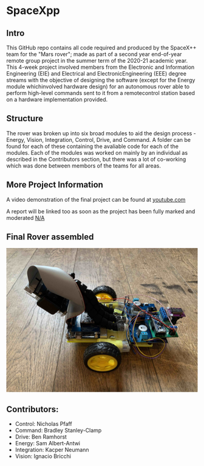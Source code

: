 # SpaceXpp

## Intro

This GitHub repo contains all code required and produced by the SpaceX++ team for the "Mars rover"; made as part of a second year end-of-year remote group project in the summer term of the 2020-21 academic year. This 4-week project involved members from the Electronic and Information Engineering (EIE) and Electrical and ElectronicEngineering (EEE) degree streams with the objective of designing the software (except for the Energy module whichinvolved hardware design) for an autonomous rover able to perform high-level commands sent to it from a remotecontrol station based on a hardware implementation provided.

## Structure

The rover was broken up into six broad modules to aid the design process - Energy, Vision, Integration, Control, Drive, and Command. A folder can be found for each of these containing the avaliable code for each of the modules. Each of the modules was worked on mainly by an individual as described in the Contributors section, but there was a lot of co-working which was done between membors of the teams for all areas.

## More Project Information

A video demonstration of the final project can be found at [youtube.com](https://youtu.be/T8w77XG1Lxw)

A report will be linked too as soon as the project has been fully marked and moderated [N/A](#)

## Final Rover assembled

![Rover Image](rover_above.jpg?raw=true "Rover Image")

## Contributors:

* Control: Nicholas Pfaff
* Command: Bradley Stanley-Clamp
* Drive: Ben Ramhorst
* Energy: Sam Albert-Antwi
* Integration: Kacper Neumann
* Vision: Ignacio Bricchi

